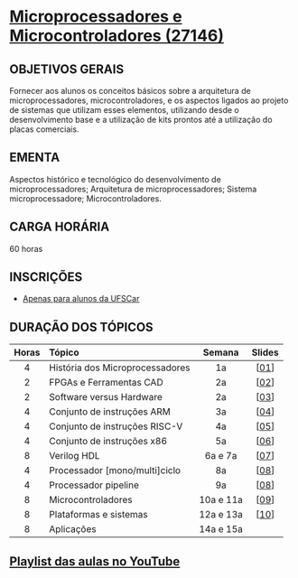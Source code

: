 # [Microprocessadores e Microcontroladores (27146)](slides/00_plano.pdf)

## OBJETIVOS GERAIS 

Fornecer aos alunos os conceitos básicos sobre a arquitetura de microprocessadores, microcontroladores, e os aspectos ligados ao  projeto de sistemas que utilizam esses elementos, utilizando desde o desenvolvimento base e a utilização de kits prontos até a utilização do placas comerciais.

## EMENTA 

Aspectos histórico e tecnológico do desenvolvimento de microprocessadores; Arquitetura de microprocessadores; Sistema microprocessadore; Microcontroladores.

## CARGA HORÁRIA

60 horas

## INSCRIÇÕES

- [Apenas para alunos da UFSCar](https://sistemas.ufscar.br/siga/)

## DURAÇÃO DOS TÓPICOS

Horas | Tópico       | Semana | Slides
:---: | :----------- | :----: | :----:
4	| História dos Microprocessadores | 1a | [[01](slides/01_hist.pdf)]
2	| FPGAs e Ferramentas CAD         | 2a | [[02](slides/02_fpga.pdf)]
2	| Software versus Hardware        | 2a | [[03](slides/03_hwsw.pdf)]
4	| Conjunto de instruções ARM      | 3a | [[04](slides/04_arm.pdf)]
4	| Conjunto de instruções RISC-V   | 4a | [[05](slides/05_riscv.pdf)]
4	| Conjunto de instruções x86      | 5a | [[06](slides/06_x86.pdf)]
8	| Verilog HDL                     | 6a e 7a | [[07](slides/07_verilog.pdf)]
4	| Processador [mono/multi]ciclo   | 8a | [[08](slides/08_uarch.pdf)]
4	| Processador pipeline            | 9a | [[08](slides/08_uarch.pdf)]
8	| Microcontroladores              | 10a e 11a | [[09](slides/09_ucu.pdf)]
8	| Plataformas e sistemas          | 12a e 13a | [[10](slides/10_pio.pdf)]
8	| Aplicações                      | 14a e 15a | 

## [Playlist das aulas no YouTube](https://www.youtube.com/playlist?list=PLhaFCmjMNuYai_WZDwHKZ4Zshx0tT6GoE)
